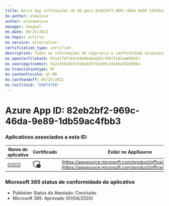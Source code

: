 ```yaml
---
title: Azure App informações de ID para 82eb2bf2-969c-46da-9e89-1db59ac4fbb3
ms.author: elmalova
author: elenamalova
manager: tonybal
ms.date: 04/15/2022
ms.topic: article
ms.service: attestation
certification_type: certified
description: Todas as informações de segurança e conformidade disponíveis para 82eb2bf2-969c-46da-9e89-1db59ac4fbb3.
ms.openlocfilehash: 07a3ffdf36fe58444ab4102c769f2183aa68b5b7
ms.sourcegitcommit: 5e2cd59a54fc018a6df761b00c18e3ba592d9dba
ms.translationtype: MT
ms.contentlocale: pt-BR
ms.lasthandoff: 04/15/2022
ms.locfileid: "64874768"
---
```

# <a name="azure-app-id-82eb2bf2-969c-46da-9e89-1db59ac4fbb3"></a>Azure App ID: 82eb2bf2-969c-46da-9e89-1db59ac4fbb3


### <a name="apps-associated-with-this-id"></a>Aplicativos associados a esta ID:
| **Nome do aplicativo** | **Certificado** | **Exibir no AppSource** |
|--------------|---------------|-----------------------|
| [COCO](../forward/WA200001468.md) | <img alt="Certified application badge" src="../media/certified-badge.png" height="25" width="25" /> | [https://appsource.microsoft.com/product/office/WA200001468](https://appsource.microsoft.com/product/office/WA200001468) |

### <a name="microsoft-365-app-compliance-status"></a>Microsoft 365 status de conformidade do aplicativo
- Publisher Status do Atestado: Concluído
- Microsoft 365: Aprovado (01/04/2020)
